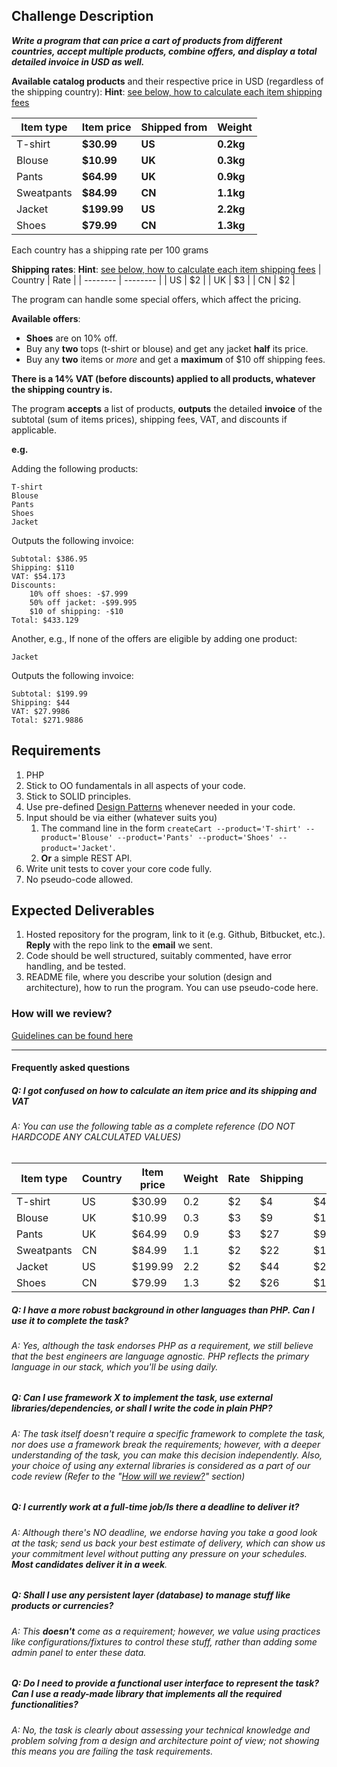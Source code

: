 ## Challenge Description

***Write a program that can price a cart of products from different countries, accept multiple products, combine offers, and display a total detailed invoice in USD as well.***

**Available catalog products** and their respective price in USD (regardless of the shipping country):
**Hint**: [see below, how to calculate each item shipping fees](#q-i-got-confused-on-how-to-calculate-an-item-price-and-its-shipping-and-vat)

| Item type | Item price | Shipped from | Weight |
| -------- | -------- | -------- |  -------- | 
| T-shirt | **$30.99** | **US** | **0.2kg** |
| Blouse | **$10.99** | **UK** | **0.3kg** |
| Pants | **$64.99** | **UK** | **0.9kg** |
| Sweatpants | **$84.99** | **CN** | **1.1kg** |
| Jacket | **$199.99** | **US** | **2.2kg** |
| Shoes | **$79.99** | **CN** | **1.3kg** |

Each country has a shipping rate per 100 grams 

**Shipping rates**:
**Hint**: [see below, how to calculate each item shipping fees](#q-i-got-confused-on-how-to-calculate-an-item-price-and-its-shipping-and-vat)
| Country | Rate  | 
| -------- | -------- |
| US | $2 |
| UK | $3 |
| CN | $2 |

The program can handle some special offers, which affect the pricing.

**Available offers**:

* **Shoes** are on 10% off.
* Buy any **two** tops (t-shirt or blouse) and get any jacket **half** its price.
* Buy any **two** items or *more* and get a **maximum** of $10 off shipping fees.



**There is a 14% VAT (before discounts) applied to all products, whatever the shipping country is.**

The program **accepts** a list of products, **outputs** the detailed **invoice** of the subtotal (sum of items prices), shipping fees, VAT, and discounts if applicable.



**e.g.**

Adding the following products:

```
T-shirt
Blouse
Pants
Shoes
Jacket
```

Outputs the following invoice:

```
Subtotal: $386.95
Shipping: $110
VAT: $54.173
Discounts:
	10% off shoes: -$7.999
	50% off jacket: -$99.995
	$10 of shipping: -$10
Total: $433.129
```

Another, e.g., If none of the offers are eligible by adding one product:

```
Jacket
```

Outputs the following invoice:

```
Subtotal: $199.99
Shipping: $44
VAT: $27.9986
Total: $271.9886
```
  
## Requirements
1. PHP
1. Stick to OO fundamentals in all aspects of your code. 
1. Stick to SOLID principles.
1. Use pre-defined [Design Patterns](https://en.wikipedia.org/wiki/Software_design_pattern) whenever needed in your code. 
1. Input should be via either (whatever suits you)
	1. The command line in the form `createCart --product='T-shirt' --product='Blouse' --product='Pants' --product='Shoes' --product='Jacket'`.
	1. **Or** a simple REST API.
1. Write unit tests to cover your core code fully.
1. No pseudo-code allowed. 
  
## Expected Deliverables
1. Hosted repository for the program, link to it (e.g.
Github, Bitbucket, etc.). **Reply** with the repo link to the **email** we sent.
1. Code should be well structured, suitably commented, have error handling, and be tested.
1. README file, where you describe your solution (design and architecture), how to run the program. You can use pseudo-code here.

 
### How will we review?
[Guidelines can be found here](README.md)

---
#### Frequently asked questions 

##### Q: I got confused on how to calculate an item price and its shipping and VAT
###### A: You can use the following table as a complete reference (DO NOT HARDCODE ANY CALCULATED VALUES) 
|Item type|Country|Item price|Weight|Rate |Shipping|VAT|
| -------- | -------- | -------- | -------- | -------- | -------- |-------- |
|T-shirt |US|$30.99|0.2|$2|$4|$4.3386|
|Blouse |UK|$10.99|0.3|$3|$9|$1.5386|
|Pants|UK|$64.99|0.9|$3|$27|$9.0986|
|Sweatpants|CN|$84.99|1.1|$2|$22|$11.8986|
|Jacket|US|$199.99|2.2|$2|$44|$27.9986|
|Shoes|CN|$79.99|1.3|$2|$26|$11.1986|

##### Q: I have a more robust background in other languages than PHP. Can I use it to complete the task?
###### A: Yes, although the task endorses PHP as a requirement, we still believe that the best engineers are language agnostic. PHP reflects the primary language in our stack, which you'll be using daily.

##### Q: Can I use framework X to implement the task, use external libraries/dependencies, or shall I write the code in plain PHP?
###### A: The task itself doesn't require a specific framework to complete the task, nor does use a framework break the requirements; however, with a deeper understanding of the task, you can make this decision independently. Also, your choice of using any external libraries is considered as a part of our code review (Refer to the "[How will we review?](#How-will-we-review)" section)

##### Q: I currently work at a full-time job/Is there a deadline to deliver it?
###### A: Although there's NO deadline, we endorse having you take a good look at the task; send us back your best estimate of delivery, which can show us your commitment level without putting any pressure on your schedules. **Most candidates deliver it in a week**.

##### Q: Shall I use any persistent layer (database) to manage stuff like products or currencies?
###### A: This **doesn't** come as a requirement; however, we value using practices like configurations/fixtures to control these stuff, rather than adding some admin panel to enter these data.

##### Q: Do I need to provide a functional user interface to represent the task? Can I use a ready-made library that implements all the required functionalities?
###### A: No, the task is clearly about assessing your technical knowledge and problem solving from a design and architecture point of view; not showing this means you are failing the task requirements.
